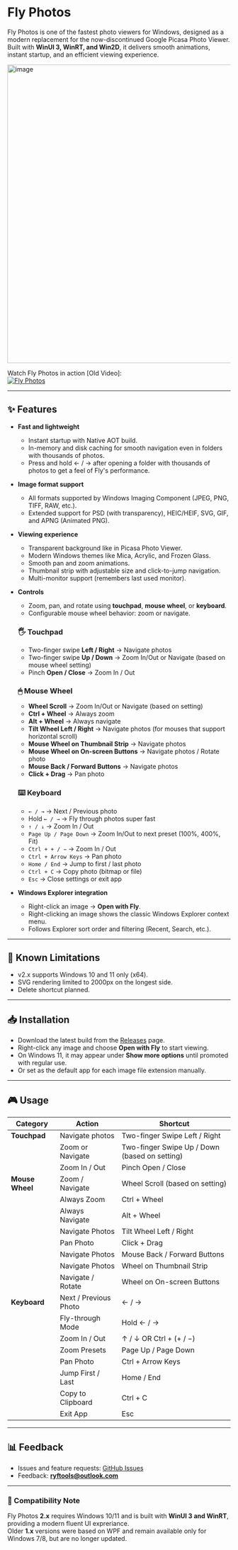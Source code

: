 # Fly Photos

Fly Photos is one of the fastest photo viewers for Windows, designed as a modern replacement for the now-discontinued Google Picasa Photo Viewer.  
Built with **WinUI 3, WinRT, and Win2D**, it delivers smooth animations, instant startup, and an efficient viewing experience.  

<img width="1238" height="674" alt="image" src="https://github.com/user-attachments/assets/479fdcad-609d-47b3-9c93-5adc7d679728" />

Watch Fly Photos in action [Old Video]:  
[![Fly Photos](https://markdown-videos-api.jorgenkh.no/url?url=https%3A%2F%2Fwww.youtube.com%2Fwatch%3Fv%3DQkL2-WYY2Ic%26t)](https://www.youtube.com/watch?v=QkL2-WYY2Ic&t)

---

## ✨ Features
- **Fast and lightweight**
  - Instant startup with Native AOT build.  
  - In-memory and disk caching for smooth navigation even in folders with thousands of photos.  
  - Press and hold ← / → after opening a folder with thousands of photos to get a feel of Fly's performance.  

- **Image format support**
  - All formats supported by Windows Imaging Component (JPEG, PNG, TIFF, RAW, etc.).  
  - Extended support for PSD (with transparency), HEIC/HEIF, SVG, GIF, and APNG (Animated PNG).  

- **Viewing experience**
  - Transparent background like in Picasa Photo Viewer.  
  - Modern Windows themes like Mica, Acrylic, and Frozen Glass.  
  - Smooth pan and zoom animations.  
  - Thumbnail strip with adjustable size and click-to-jump navigation.  
  - Multi-monitor support (remembers last used monitor).  

- **Controls**
  - Zoom, pan, and rotate using **touchpad**, **mouse wheel**, or **keyboard**.  
  - Configurable mouse wheel behavior: zoom or navigate.  

  ### 🖐 Touchpad
  - Two-finger swipe **Left / Right** → Navigate photos  
  - Two-finger swipe **Up / Down** → Zoom In/Out or Navigate (based on mouse wheel setting)  
  - Pinch **Open / Close** → Zoom In / Out  

  ### 🖱 Mouse Wheel
  - **Wheel Scroll** → Zoom In/Out or Navigate (based on setting)  
  - **Ctrl + Wheel** → Always zoom  
  - **Alt + Wheel** → Always navigate  
  - **Tilt Wheel Left / Right** → Navigate photos (for mouses that support horizontal scroll)  
  - **Mouse Wheel on Thumbnail Strip** → Navigate photos  
  - **Mouse Wheel on On-screen Buttons** → Navigate photos / Rotate photo  
  - **Mouse Back / Forward Buttons** → Navigate photos  
  - **Click + Drag** → Pan photo  

  ### ⌨️ Keyboard
  - `← / →` → Next / Previous photo  
  - Hold `← / →` → Fly through photos super fast  
  - `↑ / ↓` → Zoom In / Out  
  - `Page Up / Page Down` → Zoom In/Out to next preset (100%, 400%, Fit)  
  - `Ctrl + + / −` → Zoom In / Out  
  - `Ctrl + Arrow Keys` → Pan photo  
  - `Home / End` → Jump to first / last photo  
  - `Ctrl + C` → Copy photo (bitmap or file)  
  - `Esc` → Close settings or exit app  

- **Windows Explorer integration**
  - Right-click an image → **Open with Fly**.  
  - Right-clicking an image shows the classic Windows Explorer context menu.  
  - Follows Explorer sort order and filtering (Recent, Search, etc.).  

---

## 🚧 Known Limitations
- v2.x supports Windows 10 and 11 only (x64).  
- SVG rendering limited to 2000px on the longest side.  
- Delete shortcut planned.  

---

## 📥 Installation
- Download the latest build from the [Releases](https://github.com/riyasy/FlyPhotos/releases) page.  
- Right-click any image and choose **Open with Fly** to start viewing.  
- On Windows 11, it may appear under **Show more options** until promoted with regular use.  
- Or set as the default app for each image file extension manually.  

---

## 🎮 Usage

| Category | Action | Shortcut |
|-----------|---------|-----------|
| **Touchpad** | Navigate photos | Two-finger Swipe Left / Right |
|  | Zoom or Navigate | Two-finger Swipe Up / Down (based on setting) |
|  | Zoom In / Out | Pinch Open / Close |
| **Mouse Wheel** | Zoom / Navigate | Wheel Scroll (based on setting) |
|  | Always Zoom | Ctrl + Wheel |
|  | Always Navigate | Alt + Wheel |
|  | Navigate Photos | Tilt Wheel Left / Right |
|  | Pan Photo | Click + Drag |
|  | Navigate Photos | Mouse Back / Forward Buttons |
|  | Navigate Photos | Wheel on Thumbnail Strip |
|  | Navigate / Rotate | Wheel on On-screen Buttons |
| **Keyboard** | Next / Previous Photo | ← / → |
|  | Fly-through Mode | Hold ← / → |
|  | Zoom In / Out | ↑ / ↓ OR Ctrl + (+ / −) |
|  | Zoom Presets | Page Up / Page Down |
|  | Pan Photo | Ctrl + Arrow Keys |
|  | Jump First / Last | Home / End |
|  | Copy to Clipboard | Ctrl + C |
|  | Exit App | Esc |

---

## 📊 Feedback
- Issues and feature requests: [GitHub Issues](https://github.com/riyasy/FlyPhotos/issues)  
- Feedback: **ryftools@outlook.com**  

---

### 🧩 Compatibility Note
Fly Photos **2.x** requires Windows 10/11 and is built with **WinUI 3 and WinRT**, providing a modern fluent UI expreriance.  
Older **1.x** versions were based on WPF and remain available only for Windows 7/8, but are no longer updated.  
